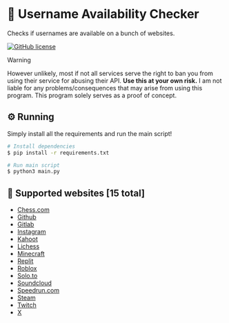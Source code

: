 # 📛 Username Availability Checker
Checks if usernames are available on a bunch of websites.

[![GitHub license](https://img.shields.io/github/license/ghluka/username-availability-checker)](LICENSE)

> [!WARNING]  
> However unlikely, most if not all services serve the right to ban you from using their service for abusing their API. **Use this at your own risk.** I am not liable for any problems/consequences that may arise from using this program. This program solely serves as a proof of concept.

## ⚙️ Running

Simply install all the requirements and run the main script!

```sh
# Install dependencies
$ pip install -r requirements.txt

# Run main script
$ python3 main.py
```

## 📃 Supported websites <!-- Websites start -->[15 total]

- [Chess.com](https://chess.com/)
- [Github](https://github.com/)
- [Gitlab](https://gitlab.com/)
- [Instagram](https://instagram.com/)
- [Kahoot](https://kahoot.it/)
- [Lichess](https://lichess.org/)
- [Minecraft](https://minecraft.net/)
- [Replit](https://repl.it/)
- [Roblox](https://roblox.com/)
- [Solo.to](https://solo.to/)
- [Soundcloud](https://soundcloud.com/)
- [Speedrun.com](https://speedrun.com/)
- [Steam](https://soundcloud.com/)
- [Twitch](https://twitch.tv/)
- [X](https://x.com/)

<!-- Websites end -->